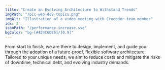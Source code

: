 ```yaml
---
title: "Create an Evolving Architecture to Withstand Trends"
imgPath: "/pic-web-dev-topics.png"
imgAlt: "Illustration of a video meeting with Crocoder team member"
idx: 2
iconPath: "/performance-increase.svg"
bgColor: "bg-[#424C6DE5]/[0.9]"
---
```


From start to finish, we are there to design, implement, and guide you through the adoption of a future-proof, flexible software architecture. Tailored to your unique needs, we aim to reduce costs and mitigate the risks of downtime, technical debt, and evolving industry demands.
